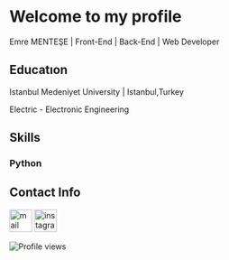 # Welcome to my profile
Emre MENTEŞE | Front-End | Back-End | Web Developer

## Educatıon
Istanbul Medeniyet University | Istanbul,Turkey

Electric - Electronic Engineering

## Skills
### Python


## Contact Info
[<img src='https://camo.githubusercontent.com/2e31b0d0e07e5431ee3f85689b488016d52a4fb97e523ae497023a9746e2e52e/68747470733a2f2f696d672e736869656c64732e696f2f62616467652f676d61696c2d2532334431343833362e7376673f267374796c653d666f722d7468652d6261646765266c6f676f3d676d61696c266c6f676f436f6c6f723d7768697465' alt='mail' height='40'>](https://mail.google.com/mail/u/0/?fs=1&tf=cm&source=mailto&su=Ol%C3%A1+Stefany&to=emrementese@gmail.com)
[<img src='https://raw.githubusercontent.com/adityakamath16/adityakamath16/master/images/connect_with_me_images/instagram-main.svg' alt='instagram' height='40'>](https://www.instagram.com/emre_mentese/)



![Profile views](https://gpvc.arturio.dev/emreeemntese)


